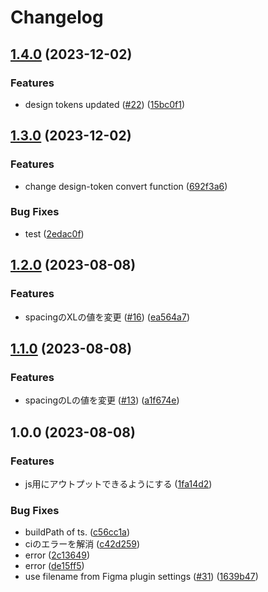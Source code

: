# Changelog

## [1.4.0](https://github.com/hayawata3626/design-token-transformer/compare/v1.3.0...v1.4.0) (2023-12-02)


### Features

* design tokens updated ([#22](https://github.com/hayawata3626/design-token-transformer/issues/22)) ([15bc0f1](https://github.com/hayawata3626/design-token-transformer/commit/15bc0f19d8926d104b0f21cca2e74d78b4774b0a))

## [1.3.0](https://github.com/hayawata3626/design-token-transformer/compare/v1.2.0...v1.3.0) (2023-12-02)


### Features

* change design-token convert function ([692f3a6](https://github.com/hayawata3626/design-token-transformer/commit/692f3a67a84dc857297e0b7799ed455f4bcc64cd))


### Bug Fixes

* test ([2edac0f](https://github.com/hayawata3626/design-token-transformer/commit/2edac0f1dd7a446d2a9309e96ff0a261a6c7b682))

## [1.2.0](https://github.com/hayawata3626/design-token-transformer/compare/v1.1.0...v1.2.0) (2023-08-08)


### Features

* spacingのXLの値を変更 ([#16](https://github.com/hayawata3626/design-token-transformer/issues/16)) ([ea564a7](https://github.com/hayawata3626/design-token-transformer/commit/ea564a79ef8dcd117e0009e936d4f302df16240f))

## [1.1.0](https://github.com/hayawata3626/design-token-transformer/compare/v1.0.0...v1.1.0) (2023-08-08)


### Features

* spacingのLの値を変更 ([#13](https://github.com/hayawata3626/design-token-transformer/issues/13)) ([a1f674e](https://github.com/hayawata3626/design-token-transformer/commit/a1f674ec021a76c1928b3bda8e7a75d17a8cc8f6))

## 1.0.0 (2023-08-08)


### Features

* js用にアウトプットできるようにする ([1fa14d2](https://github.com/hayawata3626/design-token-transformer/commit/1fa14d250516cbbd75415f60ec626dc25fefaeb3))


### Bug Fixes

* buildPath of ts. ([c56cc1a](https://github.com/hayawata3626/design-token-transformer/commit/c56cc1ab453f4561695b8699ce5b341da5662485))
* ciのエラーを解消 ([c42d259](https://github.com/hayawata3626/design-token-transformer/commit/c42d2593d1129c37bdaaf2f973856c86b7d48db1))
* error ([2c13649](https://github.com/hayawata3626/design-token-transformer/commit/2c13649e571313be7b61b3e179b6aa6e969380cf))
* error ([de15ff5](https://github.com/hayawata3626/design-token-transformer/commit/de15ff566a83c00b8a452d2c18ad3396a1677c12))
* use filename from Figma plugin settings ([#31](https://github.com/hayawata3626/design-token-transformer/issues/31)) ([1639b47](https://github.com/hayawata3626/design-token-transformer/commit/1639b4745b731dd881db05cd6f744af96d816514))
